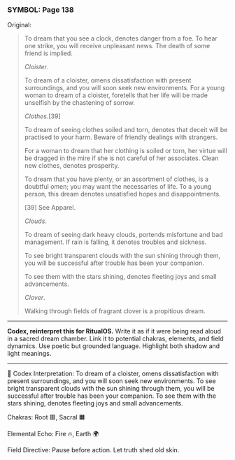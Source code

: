 ### SYMBOL: Page 138

Original:
> To dream that you see a clock, denotes danger from a foe.
> To hear one strike, you will receive unpleasant news.
> The death of some friend is implied.
> 
> 
> _Cloister_.
> 
> 
> To dream of a cloister, omens dissatisfaction with present
> surroundings, and you will soon seek new environments.
> For a young woman to dream of a cloister, foretells that her
> life will be made unselfish by the chastening of sorrow.
> 
> 
> _Clothes_.[39]
> 
> 
> To dream of seeing clothes soiled and torn, denotes that deceit will be
> practised to your harm. Beware of friendly dealings with strangers.
> 
> 
> For a woman to dream that her clothing is soiled or torn, her virtue
> will be dragged in the mire if she is not careful of her associates.
> Clean new clothes, denotes prosperity.
> 
> 
> To dream that you have plenty, or an assortment of clothes,
> is a doubtful omen; you may want the necessaries of life.
> To a young person, this dream denotes unsatisfied
> hopes and disappointments.
> 
> 
> 
> [39] See Apparel.
> 
> 
> _Clouds_.
> 
> 
> To dream of seeing dark heavy clouds, portends misfortune and bad management.
> If rain is falling, it denotes troubles and sickness.
> 
> 
> To see bright transparent clouds with the sun shining through them,
> you will be successful after trouble has been your companion.
> 
> 
> To see them with the stars shining, denotes fleeting joys
> and small advancements.
> 
> 
> _Clover_.
> 
> 
> Walking through fields of fragrant clover is a propitious dream.

---

**Codex, reinterpret this for RitualOS.**
Write it as if it were being read aloud in a sacred dream chamber.
Link it to potential chakras, elements, and field dynamics.
Use poetic but grounded language.
Highlight both shadow and light meanings.

---

🔁 Codex Interpretation:
To dream of a cloister, omens dissatisfaction with present surroundings, and you will soon seek new environments. To see bright transparent clouds with the sun shining through them, you will be successful after trouble has been your companion. To see them with the stars shining, denotes fleeting joys and small advancements.

Chakras: Root 🟥, Sacral 🟧

Elemental Echo: Fire 🔥, Earth 🌍

Field Directive: Pause before action. Let truth shed old skin.
